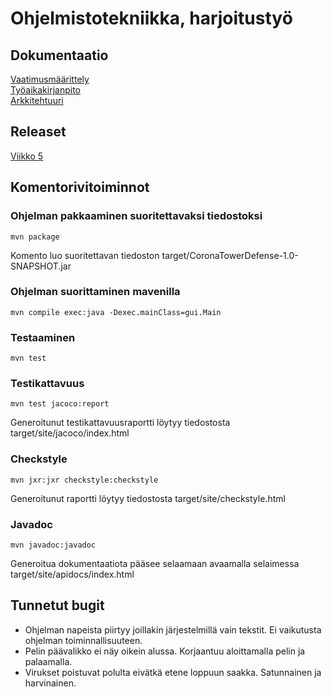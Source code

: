 # Ohjelmistotekniikka, harjoitustyö

## Dokumentaatio
[Vaatimusmäärittely](https://github.com/Valokoodari/tkt-ohte-ht/blob/master/dokumentointi/vaatimusmaarittely.md)  
[Työaikakirjanpito](https://github.com/Valokoodari/tkt-ohte-ht/blob/master/dokumentointi/tyoaikakirjanpito.md)  
[Arkkitehtuuri](https://github.com/Valokoodari/tkt-ohte-ht/blob/master/dokumentointi/arkkitehtuuri.md)  

## Releaset
[Viikko 5](https://github.com/Valokoodari/tkt-ohte-ht/releases/tag/v0.5.1)

## Komentorivitoiminnot
### Ohjelman pakkaaminen suoritettavaksi tiedostoksi
```
mvn package
```
Komento luo suoritettavan tiedoston target/CoronaTowerDefense-1.0-SNAPSHOT.jar

### Ohjelman suorittaminen mavenilla
```
mvn compile exec:java -Dexec.mainClass=gui.Main
```

### Testaaminen
```
mvn test
```
### Testikattavuus
```
mvn test jacoco:report
```
Generoitunut testikattavuusraportti löytyy tiedostosta target/site/jacoco/index.html

### Checkstyle
```
mvn jxr:jxr checkstyle:checkstyle
```
Generoitunut raportti löytyy tiedostosta target/site/checkstyle.html

### Javadoc
```
mvn javadoc:javadoc
```
Generoitua dokumentaatiota pääsee selaamaan avaamalla selaimessa target/site/apidocs/index.html

## Tunnetut bugit
- Ohjelman napeista piirtyy joillakin järjestelmillä vain tekstit. Ei vaikutusta ohjelman toiminnallisuuteen.
- Pelin päävalikko ei näy oikein alussa. Korjaantuu aloittamalla pelin ja palaamalla.
- Virukset poistuvat polulta eivätkä etene loppuun saakka. Satunnainen ja harvinainen.
